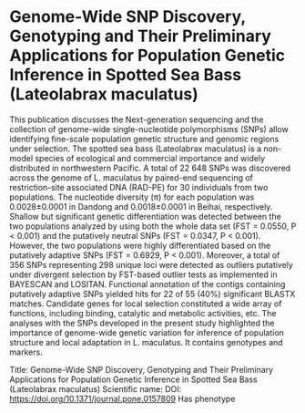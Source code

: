 # Genome-Wide SNP Discovery, Genotyping and Their Preliminary Applications for Population Genetic Inference in Spotted Sea Bass (Lateolabrax maculatus)

This publication discusses the Next-generation sequencing and the collection of genome-wide single-nucleotide polymorphisms (SNPs) allow identifying fine-scale population genetic structure and genomic regions under selection. The spotted sea bass (Lateolabrax maculatus) is a non-model species of ecological and commercial importance and widely distributed in northwestern Pacific. A total of 22 648 SNPs was discovered across the genome of L. maculatus by paired-end sequencing of restriction-site associated DNA (RAD-PE) for 30 individuals from two populations. The nucleotide diversity (π) for each population was 0.0028±0.0001 in Dandong and 0.0018±0.0001 in Beihai, respectively. Shallow but significant genetic differentiation was detected between the two populations analyzed by using both the whole data set (FST = 0.0550, P < 0.001) and the putatively neutral SNPs (FST = 0.0347, P < 0.001). However, the two populations were highly differentiated based on the putatively adaptive SNPs (FST = 0.6929, P < 0.001). Moreover, a total of 356 SNPs representing 298 unique loci were detected as outliers putatively under divergent selection by FST-based outlier tests as implemented in BAYESCAN and LOSITAN. Functional annotation of the contigs containing putatively adaptive SNPs yielded hits for 22 of 55 (40%) significant BLASTX matches. Candidate genes for local selection constituted a wide array of functions, including binding, catalytic and metabolic activities, etc. The analyses with the SNPs developed in the present study highlighted the importance of genome-wide genetic variation for inference of population structure and local adaptation in L. maculatus.
It contains  genotypes and  markers.

Title: Genome-Wide SNP Discovery, Genotyping and Their Preliminary Applications for Population Genetic Inference in Spotted Sea Bass (Lateolabrax maculatus)
Scientific name: 
DOI: https://doi.org/10.1371/journal.pone.0157809
Has phenotype 

